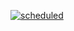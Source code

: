 [![scheduled](https://github.com/ang-jason8/git-actions-only/actions/workflows/03-scheduled.yml/badge.svg)](https://github.com/ang-jason8/git-actions-only/actions/workflows/03-scheduled.yml)